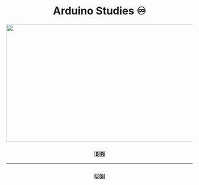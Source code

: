 <h1 align="center"> Arduino Studies ♾ </h1>

<div align="center">
  <img src="https://user-images.githubusercontent.com/114448911/215795095-fa692b5b-cf94-4d05-bc23-fd518dd42242.png" height="315px" width="600px">
</div>

<h3 align="center"> 🇧🇷 </h3>

-----------------------------------------------------------------------------------------------------------------------------------------------------------

<h3 align="center"> 🇺🇸 </h3>
